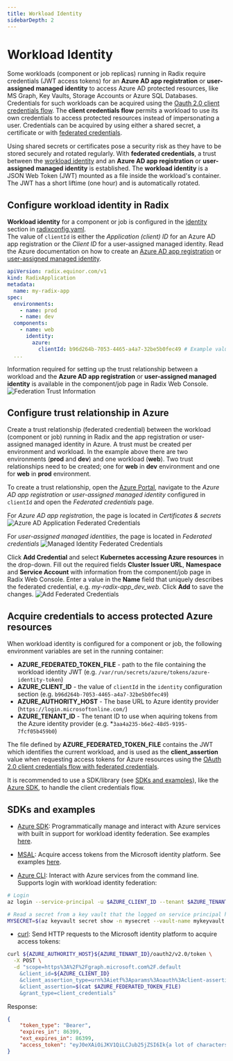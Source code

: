 ```yaml
---
title: Workload Identity
sidebarDepth: 2
---
```

# Workload Identity

Some workloads (component or job replicas) running in Radix require credentials (JWT access tokens) for an **Azure AD app registration** or **user-assigned managed identity** to access Azure AD protected resources, like MS Graph, Key Vaults, Storage Accounts or Azure SQL Databases. Credentials for such workloads can be acquired using the [Oauth 2.0 client credentials flow](https://learn.microsoft.com/en-us/azure/active-directory/develop/v2-oauth2-client-creds-grant-flow). The **client credentials flow** permits a workload to use its own credentials to access protected resources instead of impersonating a user. Credentials can be acquired by using either a shared secret, a certificate or with [federated credentials](https://learn.microsoft.com/en-us/azure/active-directory/develop/v2-oauth2-client-creds-grant-flow#third-case-access-token-request-with-a-federated-credential).

Using shared secrets or certificates pose a security risk as they have to be stored securely and rotated regularly. With **federated credentials**, a trust between the [workload identity](https://learn.microsoft.com/en-us/azure/active-directory/develop/workload-identity-federation) and an **Azure AD app registration** or **user-assigned managed identity** is established. The **workload identity** is a JSON Web Token (JWT) mounted as a file inside the workload's container. The JWT has a short liftime (one hour) and is automatically rotated.

## Configure workload identity in Radix

**Workload identity** for a component or job is configured in the [identity](../../references/reference-radix-config/#identity) section in [radixconfig.yaml](../../references/reference-radix-config/).  
The value of `clientId` is either the *Application (client) ID* for an Azure AD app registration or the *Client ID* for a user-assigned managed identity. Read the Azure documentation on how to create an [Azure AD app registration](https://learn.microsoft.com/en-us/azure/active-directory/managed-identities-azure-resources/qs-configure-portal-windows-vm) or [user-assigned managed identity](https://learn.microsoft.com/en-us/azure/active-directory/managed-identities-azure-resources/overview).

```yaml
apiVersion: radix.equinor.com/v1
kind: RadixApplication
metadata:
  name: my-radix-app
spec:
  environments:
    - name: prod
    - name: dev
  components:
    - name: web
      identity:
        azure:
          clientId: b96d264b-7053-4465-a4a7-32be5b0fec49 # Example value only, must be changed
  ...
```

Information required for setting up the trust relationship between a workload and the **Azure AD app registration** or **user-assigned managed identity** is available in the component/job page in Radix Web Console.
![Federation Trust Information](./identity-web-console.png "Federation Trust Information")  

## Configure trust relationship in Azure

Create a trust relationship (federated credential) between the workload (component or job) running in Radix and the app registration or user-assigned managed identity in Azure. A trust must be created per environment and workload. In the example above there are two environments (**prod** and **dev**) and one workload (**web**). Two trust relationships need to be created; one for **web** in **dev** environment and one for **web** in **prod** environment.

To create a trust relationship, open the [Azure Portal](https://portal.azure.com/), navigate to the *Azure AD app registration* or *user-assigned managed identity* configured in `clientId` and open the *Federated credentials* page.

For *Azure AD app registration*, the page is located in *Certificates & secrets*
![Azure AD Application Federated Credentials](./azure-ad-app-federation.png "Azure AD Application Federated Credentials")  

For *user-assigned managed identities*, the page is located in *Federated credentials*
![Managed Identity Federated Credentials](./managed-identity-federation.png "Managed Identity Federated Credentials")  

Click **Add Credential** and select **Kubernetes accessing Azure resources** in the drop-down. Fill out the required fields **Cluster Issuer URL**, **Namespace** and **Service Account** with information from the component/job page in Radix Web Console. Enter a value in the **Name** field that uniquely describes the federated credential, e.g. *my-radix-app_dev_web*. Click **Add** to save the changes.
![Add Federated Credentials](./add-federated-credentials.png "Add Federated Credentials")  

## Acquire credentials to access protected Azure resources

When workload identity is configured for a component or job, the following environment variables are set in the running container:

- **AZURE_FEDERATED_TOKEN_FILE** - path to the file containing the workload identity JWT (e.g. `/var/run/secrets/azure/tokens/azure-identity-token`)
- **AZURE_CLIENT_ID** - the value of `clientId` in the `identity` configuration section (e.g. `b96d264b-7053-4465-a4a7-32be5b0fec49`)
- **AZURE_AUTHORITY_HOST** - The base URL to Azure identity provider (`https://login.microsoftonline.com/`)
- **AZURE_TENANT_ID** - The tenant ID to use when aquiring tokens from the Azure identity provider (e.g. *`3aa4a235-b6e2-48d5-9195-7fcf05b459b0`)

The file defined by **AZURE_FEDERATED_TOKEN_FILE** contains the JWT which identifies the current workload, and is used as the **client_assertion** value when requesting access tokens for Azure resources using the [OAuth 2.0 client credentials flow with federated credentials](https://learn.microsoft.com/en-us/azure/active-directory/develop/v2-oauth2-client-creds-grant-flow#third-case-access-token-request-with-a-federated-credential).

It is recommended to use a SDK/library (see [SDKs and examples](./#sdks-and-examples)), like the [Azure SDK](https://azure.github.io/azure-workload-identity/docs/topics/language-specific-examples/azure-identity-sdk.html), to handle the client credentials flow.

## SDKs and examples

- [Azure SDK](https://azure.microsoft.com/en-us/downloads/): Programmatically manage and interact with Azure services with built in support for workload identity federation. See examples [here](https://azure.github.io/azure-workload-identity/docs/topics/language-specific-examples/azure-identity-sdk.html).

- [MSAL](https://learn.microsoft.com/en-us/azure/active-directory/develop/msal-overview): Acquire access tokens from the Microsoft identity platform. See examples [here](https://azure.github.io/azure-workload-identity/docs/topics/language-specific-examples/msal.html).

- [Azure CLI](https://learn.microsoft.com/en-us/cli/azure/): Interact with Azure services from the command line. Supports login with workload identity federation:

```bash
# Login
az login --service-principal -u $AZURE_CLIENT_ID --tenant $AZURE_TENANT_ID --federated-token $(cat $AZURE_FEDERATED_TOKEN_FILE) --allow-no-subscriptions

# Read a secret from a key vault that the logged on service principal has access to
MYSECRET=$(az keyvault secret show -n mysecret --vault-name mykeyvault --query value -o tsv)
```

- [curl](https://curl.se/): Send HTTP requests to the Microsoft identity platform to acquire access tokens:

```bash
curl ${AZURE_AUTHORITY_HOST}${AZURE_TENANT_ID}/oauth2/v2.0/token \
  -X POST \
  -d "scope=https%3A%2F%2Fgraph.microsoft.com%2F.default
    &client_id=${AZURE_CLIENT_ID}
    &client_assertion_type=urn%3Aietf%3Aparams%3Aoauth%3Aclient-assertion-type%3Ajwt-bearer
    &client_assertion=$(cat $AZURE_FEDERATED_TOKEN_FILE)
    &grant_type=client_credentials"
```

Response:

```json
{
    "token_type": "Bearer",
    "expires_in": 86399,
    "ext_expires_in": 86399,
    "access_token": "eyJ0eXAiOiJKV1QiLCJub25jZSI6Ik{a lot of characters here}"
}
```
